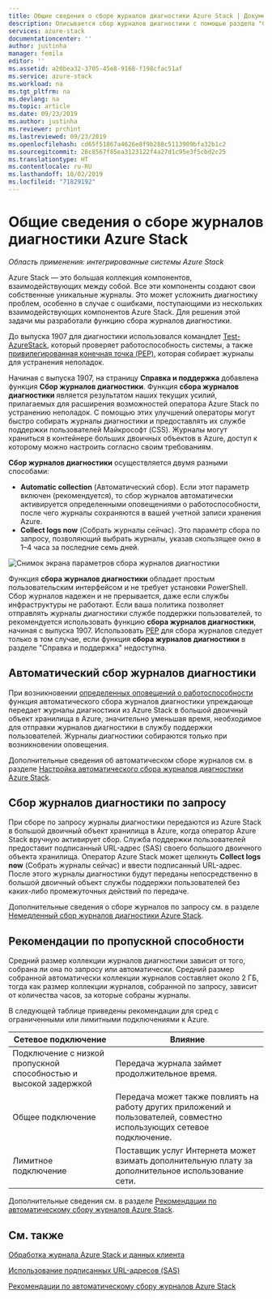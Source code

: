 ```yaml
---
title: Общие сведения о сборе журналов диагностики Azure Stack | Документация Майкрософт
description: Описывается сбор журналов диагностики с помощью раздела "Справка и поддержка" в Azure Stack, включая сбор журналов по запросу и автоматический сбор журналов.
services: azure-stack
documentationcenter: ''
author: justinha
manager: femila
editor: ''
ms.assetid: a20bea32-3705-45e8-9168-f198cfac51af
ms.service: azure-stack
ms.workload: na
ms.tgt_pltfrm: na
ms.devlang: na
ms.topic: article
ms.date: 09/23/2019
ms.author: justinha
ms.reviewer: prchint
ms.lastreviewed: 09/23/2019
ms.openlocfilehash: cd65f51867a4626e8f9b288c5113909bfa32b1c2
ms.sourcegitcommit: 28c8567f85ea3123122f4a27d1c95e3f5cbd2c25
ms.translationtype: HT
ms.contentlocale: ru-RU
ms.lasthandoff: 10/02/2019
ms.locfileid: "71829192"
---
```

# <a name="overview-of-azure-stack-diagnostic-log-collection"></a>Общие сведения о сборе журналов диагностики Azure Stack 

*Область применения: интегрированные системы Azure Stack*

Azure Stack — это большая коллекция компонентов, взаимодействующих между собой. Все эти компоненты создают свои собственные уникальные журналы. Это может усложнить диагностику проблем, особенно в случае с ошибками, поступающими из нескольких взаимодействующих компонентов Azure Stack. Для решения этой задачи мы разработали функцию сбора журналов диагностики. 

До выпуска 1907 для диагностики использовался командлет [Test-AzureStack](azure-stack-diagnostic-test.md), который проверяет работоспособность системы, а также [привилегированная конечная точка (PEP)](azure-stack-configure-on-demand-diagnostic-log-collection.md#using-pep-to-collect-diagnostic-logs), которая собирает журналы для устранения неполадок. 

Начиная с выпуска 1907, на страницу **Справка и поддержка** добавлена функция **Сбор журналов диагностики**. 
Функция **сбора журналов диагностики** является результатом наших текущих усилий, прилагаемых для расширения возможностей оператора Azure Stack по устранению неполадок. С помощью этих улучшений операторы могут быстро собирать журналы диагностики и предоставлять их службе поддержки пользователей Майкрософт (CSS). Журналы могут храниться в контейнере больших двоичных объектов в Azure, доступ к которому можно настроить согласно своим требованиям.    
   
**Сбор журналов диагностики** осуществляется двумя разными способами:

- **Automatic collection** (Автоматический сбор). Если этот параметр включен (рекомендуется), то сбор журналов автоматически активируется определенными оповещениями о работоспособности, после чего журналы сохраняются в вашей учетной записи хранения Azure.
- **Collect logs now** (Собрать журналы сейчас). Это параметр сбора по запросу, позволяющий выбрать журналы, указав скользящее окно в 1–4 часа за последние семь дней.

![Снимок экрана параметров сбора журналов диагностики](media/azure-stack-automatic-log-collection/azure-stack-log-collection-overview.png)

Функция **сбора журналов диагностики** обладает простым пользовательским интерфейсом и не требует установки PowerShell. Сбор журналов надежен и не прерывается, даже если службы инфраструктуры не работают.
Если ваша политика позволяет отправлять журналы диагностики службе поддержки пользователей, то рекомендуется использовать функцию **сбора журналов диагностики**, начиная с выпуска 1907. Использовать [PEP](azure-stack-configure-on-demand-diagnostic-log-collection.md#using-pep-to-collect-diagnostic-logs) для сбора журналов следует только в том случае, если функция **сбора журналов диагностики** в разделе "Справка и поддержка" недоступна.

## <a name="automatic-diagnostic-log-collection"></a>Автоматический сбор журналов диагностики 

При возникновении [определенных оповещений о работоспособности](azure-stack-configure-automatic-diagnostic-log-collection.md#automatic-diagnostic-log-collection-alerts) функция автоматического сбора журналов диагностики упреждающе передает журналы диагностики из Azure Stack в большой двоичный объект хранилища в Azure, значительно уменьшая время, необходимое для отправки журналов диагностики в службу поддержки пользователей. Журналы диагностики собираются только при возникновении оповещения.  

Дополнительные сведения об автоматическом сборе журналов см. в разделе [Настройка автоматического сбора журналов диагностики Azure Stack](azure-stack-configure-automatic-diagnostic-log-collection.md).

## <a name="on-demand-diagnostic-log-collection"></a>Сбор журналов диагностики по запросу

При сборе по запросу журналы диагностики передаются из Azure Stack в большой двоичный объект хранилища в Azure, когда оператор Azure Stack вручную активирует сбор.
Служба поддержки пользователей предоставит подписанный URL-адрес (SAS) своего большого двоичного объекта хранилища. Оператор Azure Stack может щелкнуть **Collect logs now** (Собрать журналы сейчас) и ввести подписанный URL-адрес. После этого журналы диагностики будут переданы непосредственно в большой двоичный объект службы поддержки пользователей без каких-либо промежуточных действий по передаче. 

Дополнительные сведения о сборе журналов по запросу см. в разделе [Немедленный сбор журналов диагностики Azure Stack](azure-stack-configure-on-demand-diagnostic-log-collection.md).

## <a name="bandwidth-considerations"></a>Рекомендации по пропускной способности

Средний размер коллекции журналов диагностики зависит от того, собрана ли она по запросу или автоматически. Средний размер собранной автоматически коллекции журналов составляет около 2 ГБ, тогда как размер коллекции журналов, собранной по запросу, зависит от количества часов, за которые собраны журналы. 

В следующей таблице приведены рекомендации для сред с ограниченными или лимитными подключениями к Azure.

| Сетевое подключение | Влияние |
|--------------------|--------|
| Подключение с низкой пропускной способностью и высокой задержкой | Передача журнала займет продолжительное время. | 
| Общее подключение | Передача может также повлиять на работу других приложений и пользователей, совместно использующих сетевое подключение. |
| Лимитное подключение | Поставщик услуг Интернета может взимать дополнительную плату за дополнительное использование сети. |

Дополнительные сведения см. в разделе [Рекомендации по автоматическому сбору журналов Azure Stack](azure-stack-best-practices-automatic-diagnostic-log-collection.md).

## <a name="see-also"></a>См. также

[Обработка журнала Azure Stack и данных клиента](https://docs.microsoft.com/azure-stack/operator/azure-stack-data-collection)

[Использование подписанных URL-адресов (SAS)](https://docs.microsoft.com/azure/storage/common/storage-dotnet-shared-access-signature-part-1)

[Рекомендации по автоматическому сбору журналов Azure Stack](azure-stack-best-practices-automatic-diagnostic-log-collection.md)
